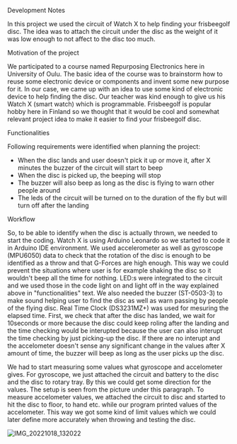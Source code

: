 Development Notes

In this project we used the circuit of Watch X to help finding your frisbeegolf disc. The idea was to attach the circuit under the disc as the weight of it was low enough to not affect to the disc too much.



Motivation of the project

We participated to a course named Repurposing Electronics here in University of Oulu. The basic idea of the course was to brainstorm how to reuse some electronic device or components and invent some new purpose for it. In our case, we came up with an idea to use some kind of electronic device to help finding the disc. Our teacher was kind enough to give us his Watch X (smart watch) which is programmable. Frisbeegolf is popular hobby here in Finland so we thought that it would be cool and somewhat relevant project idea to make it easier to find your frisbeegolf disc.



Functionalities

Following requirements were identified when planning the project:
- When the disc lands and user doesn't pick it up or move it, after X minutes the buzzer of the circuit will start to beep
- When the disc is picked up, the beeping will stop 
- The buzzer will also beep as long as the disc is flying to warn other people around
- The leds of the circuit will be turned on to the duration of the fly but will turn off after the landing



Workflow

So, to be able to identify when the disc is actually thrown, we needed to start the coding. Watch X is using Arduino Leonardo so we started to code it in Arduino IDE environment. We used accelerometer as well as gyroscope (MPU6050) data to check that the rotation of the disc is enough to be identified as a throw and that G-Forces are high enough. This way we could prevent the situations where user is for example shaking the disc so it wouldn't beep all the time for nothing. LED:s were integrated to the circuit and we used those in the code light on and light off in the way explained above in "functionalities" text. We also needed the buzzer (ST-0503-3) to make sound helping user to find the disc as well as warn passing by people of the flying disc. Real Time Clock (DS3231MZ+) was used for mesuring the elapsed time. First, we check that after the disc has landed, we wait for 10seconds or more because the disc could keep roling after the landing and the time checking would be interupted because the user can also interupt the time checking by just picking-up the disc. If there are no interupt and the accelometer doesn't sense any significant change in the values after X amount of time, the buzzer will beep as long as the user picks up the disc. 

We had to start measuring some values what gyroscope and accelometer gives. For gyroscope, we just attached the circuit and battery to the disc and the disc to rotary tray. By this we could get some direction for the values. The setup is seen from the picture under this paragraph. To measure accelometer values, we attached the circuit to disc and started to hit the disc to floor, to hand etc. while our program printed values of the accelometer. This way we got some kind of limit values which we could later define more accurately when throwing and testing the disc. 

![IMG_20221018_132022](https://user-images.githubusercontent.com/66247950/207603487-a9581957-ffa4-40c6-ac5f-ade19a055229.jpg)

